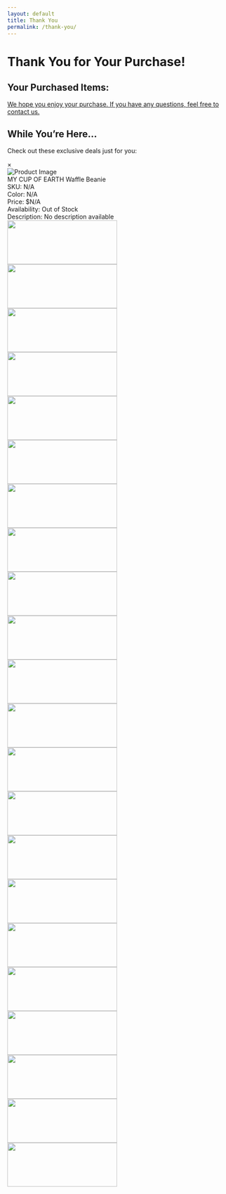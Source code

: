 ```yaml
---
layout: default
title: Thank You
permalink: /thank-you/
---
```


<div class="container">
  <h1>Thank You for Your Purchase!</h1>

  <h2>Your Purchased Items:</h2>
  <div id="purchased-items">
    <!-- Items will be dynamically populated here -->
  </div>

  <a href="https://m-cochran.github.io/Randomerr/contact/">
  <p>
    We hope you enjoy your purchase. If you have any questions, feel free to 
    contact us.
  </p>
</a>

</div>

<style>
  /* General Styles for the Thank You Page */
  
  .purchased-container {
    max-width: 900px;
    margin: 0 auto;
    padding: 20px;
    border-radius: 8px;
    box-shadow: 0 4px 8px rgba(0, 0, 0, 0.1);
  }



  #purchased-items {
    margin: 0;
    padding: 0;
  }

  .purchased-item {
    display: flex;
    align-items: center;
    padding: 15px;
    border-bottom: 1px solid #ddd;
    background-color: #f9f9f9;
    border-radius: 8px;
    margin-bottom: 15px;
  }

  .purchased-item:last-child {
    border-bottom: none;
  }

  .item-image {
    width: 120px;
    height: 120px;
    object-fit: cover;
    border-radius: 8px;
    margin-right: 20px;
    box-shadow: 0 2px 4px rgba(0, 0, 0, 0.1);
  }

  .item-details {
    flex: 1;
  }

  .item-details strong {
    font-size: 1.2em;
    color: #34495e;
  }

  .item-details p {
    margin: 5px 0;
    font-size: 1em;
    color: #555;
  }

  #receipt-link a {
    color: #2980b9;
    text-decoration: none;
    font-weight: bold;
  }

  #receipt-link a:hover {
    text-decoration: underline;
  }


  a:hover {
    text-decoration: underline;
  }

  @media (max-width: 768px) {
    .container {
      padding: 15px;
    }

    .purchased-item {
      flex-direction: column;
      align-items: flex-start;
    }

    .item-image {
      margin-bottom: 10px;
      width: 100%;
      max-width: 150px;
    }
  }
</style>

<script>
  // Retrieve purchased items and receipt URL from localStorage
  var purchasedItems = JSON.parse(localStorage.getItem('purchasedItems'));

  // Reference to the HTML containers
  var purchasedItemsContainer = document.getElementById('purchased-items');

  // Display purchased items
  if (purchasedItems && purchasedItems.length > 0) {
    purchasedItems.forEach(function(item) {
      var itemElement = document.createElement('div');
      itemElement.className = 'purchased-item';

      var itemImage = document.createElement('img');
      itemImage.src = item.image;
      itemImage.alt = item.name;
      itemImage.className = 'item-image';

      var itemDetails = document.createElement('div');
      itemDetails.className = 'item-details';
      itemDetails.innerHTML = `<strong>${item.name}</strong><br>
                               Price: $${item.price}<br>
                               Quantity: ${item.quantity}`;

      itemElement.appendChild(itemImage);
      itemElement.appendChild(itemDetails);
      purchasedItemsContainer.appendChild(itemElement);
    });
  } else {
    purchasedItemsContainer.textContent = 'No items found.';
  }


  // Clear localStorage after displaying
  localStorage.removeItem('purchasedItems');
  localStorage.removeItem('receiptUrl');
</script>



<h2>While You’re Here...</h2>
<p>Check out these exclusive deals just for you:</p>

<!-- Product List -->
<link rel="stylesheet" href="{{ site.baseurl }}/assets/css/shop.css">
<script src="{{ site.baseurl }}/assets/js/shop.js"></script>

<div id="product-list" class="product-list"></div>

<!-- Product Details Modal -->
<div id="product-details-modal" class="product-details-modal">
  <div class="modal-content">
    <span id="modal-close" class="close">&times;</span>
    <div class="modal-header">
      <img id="modal-main-image" alt="Product Image" />
    </div>
    <div id="modal-title-info">
      <div id="modal-title">MY CUP OF EARTH Waffle Beanie</div>
      <div id="modal-sku">SKU: N/A</div>
      <div id="modal-color">Color: N/A</div>
      <div id="modal-price">Price: $N/A</div>
      <div id="modal-availability" class="out-of-stock">Availability: Out of Stock</div>
      <div id="modal-description">Description: No description available</div>
    </div>
    <div id="modal-body"></div>
  </div>
</div>








<!-- Slider -->
<link rel="stylesheet" href="{{ site.baseurl }}/assets/css/slider.css">
<script src="{{ site.baseurl }}/assets/js/slider.js"></script>

<div class="slider">
  <div class="slide-track">
    <div class="slide">
      <span>
        <a href="https://www.anrdoezrs.net/click-100820740-11428765" target="_blank" title="Buy China Wholesale Products Online Shopping From China Suppliers.">
          <img src="https://i.postimg.cc/k50nwS8q/Dh-Gate-Logo.png" height="100" width="250" alt="">
        </a>
      </span>
    </div>
    <div class="slide">
      <span>
        <a href="https://www.dpbolvw.net/click-100820740-13125549" target="_blank" title="Dell Outlet Coupon Codes: Refurbished Computer PCs | Dell USA">
          <img src="https://i.postimg.cc/sfq6HQZ4/dell-outlet.png" height="100" width="250" alt="">
        </a>
      </span>
    </div>
    <div class="slide">
      <span>
        <a href="https://www.anrdoezrs.net/click-100820740-10495782" target="_blank" title="Video game rental service">
          <img src="https://i.postimg.cc/J4B4Hm29/gamefly-logo.png" height="100" width="250" alt="">
        </a>
      </span>
    </div>
    <div class="slide">
      <span>
        <a href="https://www.jdoqocy.com/click-100820740-15494946" target="_blank" title="NordVPN: The best online VPN service for speed and security">
          <img src="https://i.postimg.cc/0jX8zYhs/nord-vpn-logo.png" height="100" width="250" alt="">
        </a>
      </span>
    </div>
    <div class="slide">
      <span>
        <a href="https://www.tkqlhce.com/click-100820740-14516475" target="_blank" title="Shop Girls &amp; Tweens Clothing // Girls Fashion // Justice™">
          <img src="https://i.postimg.cc/157j0V5S/justice.png" height="100" width="250" alt="">
        </a>
      </span>
    </div>
    <div class="slide">
      <span>
        <a href="https://www.dpbolvw.net/click-100820740-15084154" target="_blank" title="Buy a domain name - Register cheap domain names from $0.99 - Namecheap - namecheap.com">
          <img src="https://i.postimg.cc/gjNfJM9z/namecheap-logo.png" height="100" width="250" alt="">
        </a>
      </span>
    </div>
    <div class="slide">
      <span>
        <a href="https://www.kqzyfj.com/click-100820740-12731974" target="_blank" title="Cheap Flights, Airline tickets and Hotels - JustFly">
          <img src="https://i.postimg.cc/4NhWb4MG/justfly-com-logo.png" height="100" width="250" alt="">
        </a>
      </span>
    </div>
    <div class="slide">
      <span>
        <a href="https://www.kqzyfj.com/click-100820740-13171327" target="_blank" title="The Sightseeing Pass | City &amp; Leisure Passes | Sightseeing Pass Company">
          <img src="https://i.postimg.cc/2SHx1Z2p/sightseeing-logo.png" height="100" width="250" alt="">
        </a>
      </span>
    </div>
    <div class="slide">
      <span>
        <a href="https://www.kqzyfj.com/click-100820740-14310597" target="_blank" title="Snapfish | Personalized Gifts, Cards, Home Decor, Photo Books &amp; More">
          <img src="https://i.postimg.cc/sX0FKxVb/snap-fish.png" height="100" width="250" alt="">
        </a>
      </span>
    </div>
    <div class="slide">
      <span>
        <a href="https://www.tkqlhce.com/click-100820740-11779777" target="_blank" title="Quick &amp; Confidential STD Testing - STDcheck.com!">
          <img src="https://i.postimg.cc/DZR9cWcm/std-check.png" height="100" width="250" alt="">
        </a>
      </span>
    </div>
    <div class="slide">
      <span>
        <a href="https://bulletproof.fdf2.net/c/3085755/1138919/9221" target="_blank" title="Bulletproof Coffee: The Original Keto Coffee with Butter &amp; MCT Oil">
          <img src="https://i.postimg.cc/vmwCWXY5/bulletproof-logo.png" height="100" width="250" alt="">
        </a>
      </span>
    </div>
    <div class="slide">
      <span>
        <a href="https://www.anrdoezrs.net/click-100820740-11428765" target="_blank" title="Buy China Wholesale Products Online Shopping From China Suppliers.">
          <img src="https://i.postimg.cc/k50nwS8q/Dh-Gate-Logo.png" height="100" width="250" alt="">
        </a>
      </span>
    </div>
    <div class="slide">
      <span>
        <a href="https://www.dpbolvw.net/click-100820740-13125549" target="_blank" title="Dell Outlet Coupon Codes: Refurbished Computer PCs | Dell USA">
          <img src="https://i.postimg.cc/sfq6HQZ4/dell-outlet.png" height="100" width="250" alt="">
        </a>
      </span>
    </div>
    <div class="slide">
      <span>
        <a href="https://www.anrdoezrs.net/click-100820740-10495782" target="_blank" title="Video game rental service">
          <img src="https://i.postimg.cc/J4B4Hm29/gamefly-logo.png" height="100" width="250" alt="">
        </a>
      </span>
    </div>
    <div class="slide">
      <span>
        <a href="https://www.jdoqocy.com/click-100820740-15494946" target="_blank" title="NordVPN: The best online VPN service for speed and security">
          <img src="https://i.postimg.cc/0jX8zYhs/nord-vpn-logo.png" height="100" width="250" alt="">
        </a>
      </span>
    </div>
    <div class="slide">
      <span>
        <a href="https://www.tkqlhce.com/click-100820740-14516475" target="_blank" title="Shop Girls &amp; Tweens Clothing // Girls Fashion // Justice™">
          <img src="https://i.postimg.cc/157j0V5S/justice.png" height="100" width="250" alt="">
        </a>
      </span>
    </div>
    <div class="slide">
      <span>
        <a href="https://www.dpbolvw.net/click-100820740-15084154" target="_blank" title="Buy a domain name - Register cheap domain names from $0.99 - Namecheap - namecheap.com">
          <img src="https://i.postimg.cc/gjNfJM9z/namecheap-logo.png" height="100" width="250" alt="">
        </a>
      </span>
    </div>
    <div class="slide">
      <span>
        <a href="https://www.kqzyfj.com/click-100820740-12731974" target="_blank" title="Cheap Flights, Airline tickets and Hotels - JustFly">
          <img src="https://i.postimg.cc/4NhWb4MG/justfly-com-logo.png" height="100" width="250" alt="">
        </a>
      </span>
    </div>
    <div class="slide">
      <span>
        <a href="https://www.kqzyfj.com/click-100820740-13171327" target="_blank" title="The Sightseeing Pass | City &amp; Leisure Passes | Sightseeing Pass Company">
          <img src="https://i.postimg.cc/2SHx1Z2p/sightseeing-logo.png" height="100" width="250" alt="">
        </a>
      </span>
    </div>
    <div class="slide">
      <span>
        <a href="https://www.kqzyfj.com/click-100820740-14310597" target="_blank" title="Snapfish | Personalized Gifts, Cards, Home Decor, Photo Books &amp; More">
          <img src="https://i.postimg.cc/sX0FKxVb/snap-fish.png" height="100" width="250" alt="">
        </a>
      </span>
    </div>
    <div class="slide">
      <span>
        <a href="https://www.tkqlhce.com/click-100820740-11779777" target="_blank" title="Quick &amp; Confidential STD Testing - STDcheck.com!">
          <img src="https://i.postimg.cc/DZR9cWcm/std-check.png" height="100" width="250" alt="">
        </a>
      </span>
    </div>
    <div class="slide">
      <span>
        <a href="https://bulletproof.fdf2.net/c/3085755/1138919/9221" target="_blank" title="Bulletproof Coffee: The Original Keto Coffee with Butter &amp; MCT Oil">
          <img src="https://i.postimg.cc/vmwCWXY5/bulletproof-logo.png" height="100" width="250" alt="">
        </a>
      </span>
    </div>
  </div>
</div>
